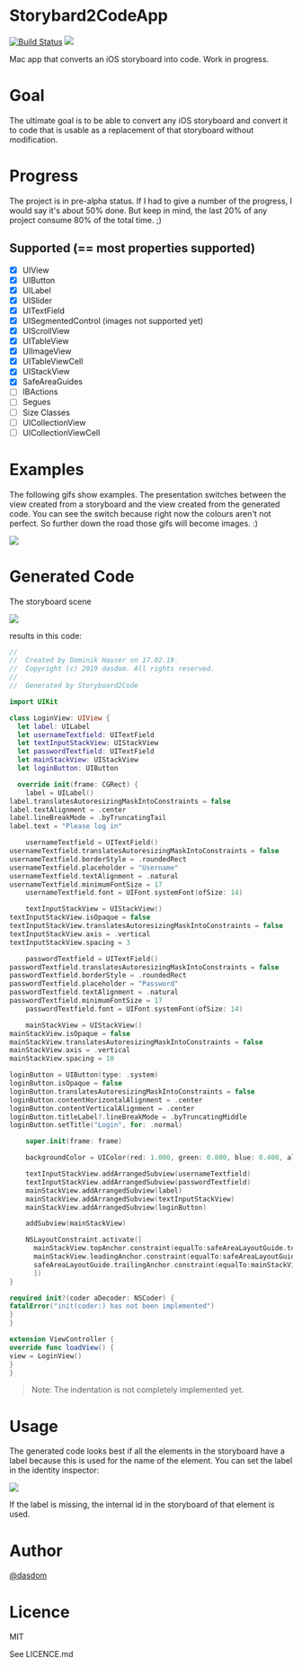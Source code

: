 # Storybard2CodeApp
[![Build Status](https://travis-ci.org/dasdom/Storyboard2CodeApp.svg?branch=master)](https://travis-ci.org/dasdom/Storybard2CodeApp)
![](https://img.shields.io/badge/platform-osx-lightgrey.svg)

Mac app that converts an iOS storyboard into code. Work in progress.

# Goal
The ultimate goal is to be able to convert any iOS storyboard and convert it to code that is usable as a replacement of that storyboard without modification. 

# Progress
The project is in pre-alpha status. If I had to give a number of the progress, I would say it's about 50% done. But keep in mind, the last 20% of any project consume 80% of the total time. ;)

## Supported (== most properties supported)
- [x] UIView
- [x] UIButton
- [x] UILabel
- [x] UISlider
- [x] UITextField
- [x] UISegmentedControl (images not supported yet)
- [x] UIScrollView
- [x] UITableView 
- [x] UIImageView
- [x] UITableViewCell
- [x] UIStackView
- [x] SafeAreaGuides
- [ ] IBActions
- [ ] Segues
- [ ] Size Classes
- [ ] UICollectionView
- [ ] UICollectionViewCell

# Examples
The following gifs show examples. The presentation switches between the view created from a storyboard and the view created from the generated code. You can see the switch because right now the colours aren't not perfect. So further down the road those gifs will become images. :)

![](https://raw.githubusercontent.com/dasdom/Storybard2CodeApp/master/comparison/buttons.gif)
# Generated Code

The storyboard scene

![](https://raw.githubusercontent.com/dasdom/Storybard2CodeApp/master/screenshots/example_storyboard_scene.png)

results in this code:

```swift
//
//  Created by Dominik Hauser on 17.02.19.
//  Copyright (c) 2019 dasdom. All rights reserved.
//
//  Generated by Storyboard2Code

import UIKit

class LoginView: UIView {
  let label: UILabel
  let usernameTextfield: UITextField
  let textInputStackView: UIStackView
  let passwordTextfield: UITextField
  let mainStackView: UIStackView
  let loginButton: UIButton

  override init(frame: CGRect) {
    label = UILabel()
label.translatesAutoresizingMaskIntoConstraints = false
label.textAlignment = .center
label.lineBreakMode = .byTruncatingTail
label.text = "Please log in"

    usernameTextfield = UITextField()
usernameTextfield.translatesAutoresizingMaskIntoConstraints = false
usernameTextfield.borderStyle = .roundedRect
usernameTextfield.placeholder = "Username"
usernameTextfield.textAlignment = .natural
usernameTextfield.minimumFontSize = 17
    usernameTextfield.font = UIFont.systemFont(ofSize: 14)

    textInputStackView = UIStackView()
textInputStackView.isOpaque = false
textInputStackView.translatesAutoresizingMaskIntoConstraints = false
textInputStackView.axis = .vertical
textInputStackView.spacing = 3

    passwordTextfield = UITextField()
passwordTextfield.translatesAutoresizingMaskIntoConstraints = false
passwordTextfield.borderStyle = .roundedRect
passwordTextfield.placeholder = "Password"
passwordTextfield.textAlignment = .natural
passwordTextfield.minimumFontSize = 17
    passwordTextfield.font = UIFont.systemFont(ofSize: 14)

    mainStackView = UIStackView()
mainStackView.isOpaque = false
mainStackView.translatesAutoresizingMaskIntoConstraints = false
mainStackView.axis = .vertical
mainStackView.spacing = 10

loginButton = UIButton(type: .system)
loginButton.isOpaque = false
loginButton.translatesAutoresizingMaskIntoConstraints = false
loginButton.contentHorizontalAlignment = .center
loginButton.contentVerticalAlignment = .center
loginButton.titleLabel?.lineBreakMode = .byTruncatingMiddle
loginButton.setTitle("Login", for: .normal)

    super.init(frame: frame)

    backgroundColor = UIColor(red: 1.000, green: 0.800, blue: 0.400, alpha: 1.000)

    textInputStackView.addArrangedSubview(usernameTextfield)
    textInputStackView.addArrangedSubview(passwordTextfield)
    mainStackView.addArrangedSubview(label)
    mainStackView.addArrangedSubview(textInputStackView)
    mainStackView.addArrangedSubview(loginButton)

    addSubview(mainStackView)

    NSLayoutConstraint.activate([
      mainStackView.topAnchor.constraint(equalTo:safeAreaLayoutGuide.topAnchor, constant:20),
      mainStackView.leadingAnchor.constraint(equalTo:safeAreaLayoutGuide.leadingAnchor, constant:20),
      safeAreaLayoutGuide.trailingAnchor.constraint(equalTo:mainStackView.trailingAnchor, constant:20),
      ])
}

required init?(coder aDecoder: NSCoder) {
fatalError("init(coder:) has not been implemented")
}
}

extension ViewController {
override func loadView() {
view = LoginView()
}
}
```

> Note: The indentation is not completely implemented yet.

# Usage
The generated code looks best if all the elements in the storyboard have a label because this is used for the name of the element. You can set the label in the identity inspector:

![](https://raw.githubusercontent.com/dasdom/Storybard2CodeApp/master/screenshots/setting_label.png)

If the label is missing, the internal id in the storyboard of that element is used.

# Author
[@dasdom](https://twitter.com/dasdom)

# Licence
MIT

See LICENCE.md
